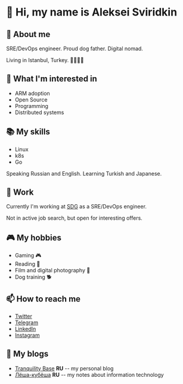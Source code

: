 # 👋 Hi, my name is Aleksei Sviridkin

## 📝 About me

SRE/DevOps engineer. Proud dog father. Digital nomad.

Living in Istanbul, Turkey. 👨‍💻🇹🇷

## 🤔 What I'm interested in

- ARM adoption
- Open Source
- Programming
- Distributed systems

## 📚 My skills

- Linux
- k8s
- Go

Speaking Russian and English. Learning Turkish and Japanese.

## 💼 Work

Currently I'm working at [SDG](https://socialdiscoverygroup.com/) as a SRE/DevOps engineer.

Not in active job search, but open for interesting offers.

## 🎮 My hobbies

- Gaming 🎮
- Reading 📖
- Film and digital photography 📸
- Dog training 🐕

## 📫 How to reach me

- [Twitter](https://twitter.com/lexfrei)
- [Telegram](https://t.me/lexfrei)
- [LinkedIn](https://www.linkedin.com/in/lexfrei/)
- [Instagram](https://www.instagram.com/lexfrei/)

## 📝 My blogs

- [Tranquility Base](https://t.me/tranqu) __RU__ -- my personal blog
- [Лёша-кубёша](https://t.me/kubealexis) __RU__ -- my notes about information technology